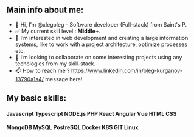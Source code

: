 ## Main info about me:

- 👋 Hi, I’m @xlegoleg - Software developer (Full-stack) from Saint's P.
- ✅ My current skill level : __Middle+__.
- 👀 I’m interested in web development and creating a large information systems, like to work with a project architecture, optimize processes etc.
- 💞️ I’m looking to collaborate on some interesting projects using any techologies from my skill-stack.
- 📫 How to reach me ? https://www.linkedin.com/in/oleg-kurganov-13790a1a4/ message here!

## My basic skills:

#### __Javascript__   __Typescript__   __NODE.js__   __PHP__   __React__   __Angular__   __Vue__   __HTML__   __CSS__
#### __MongoDB__   __MySQL__   __PostreSQL__   __Docker__   __K8S__   __GIT__    __Linux__  


<!---
xlegoleg/xlegoleg is a ✨ special ✨ repository because its `README.md` (this file) appears on your GitHub profile.
You can click the Preview link to take a look at your changes.
--->
